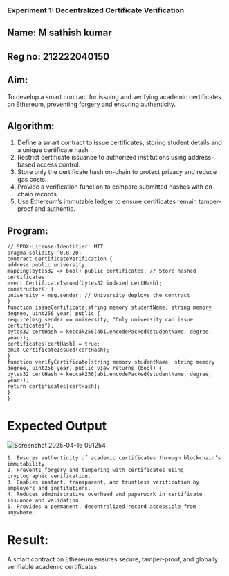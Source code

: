 
### Experiment 1: Decentralized Certificate Verification
## Name: M sathish kumar
## Reg no: 212222040150
## Aim:
  To develop a smart contract for issuing and verifying academic certificates on Ethereum, preventing forgery and ensuring authenticity.
## Algorithm:
1. Define a smart contract to issue certificates, storing student details and a unique certificate hash.  
2. Restrict certificate issuance to authorized institutions using address-based access control.  
3. Store only the certificate hash on-chain to protect privacy and reduce gas costs.  
4. Provide a verification function to compare submitted hashes with on-chain records.  
5. Use Ethereum’s immutable ledger to ensure certificates remain tamper-proof and authentic.
## Program:
```
// SPDX-License-Identifier: MIT
pragma solidity ^0.8.20;
contract CertificateVerification {
address public university;
mapping(bytes32 => bool) public certificates; // Store hashed certificates
event CertificateIssued(bytes32 indexed certHash);
constructor() {
university = msg.sender; // University deploys the contract
}
function issueCertificate(string memory studentName, string memory degree, uint256 year) public {
require(msg.sender == university, "Only university can issue certificates");
bytes32 certHash = keccak256(abi.encodePacked(studentName, degree, year));
certificates[certHash] = true;
emit CertificateIssued(certHash);
}
function verifyCertificate(string memory studentName, string memory degree, uint256 year) public view returns (bool) {
bytes32 certHash = keccak256(abi.encodePacked(studentName, degree, year));
return certificates[certHash];
}
}
```
# Expected Output
![Screenshot 2025-04-16 091254](https://github.com/user-attachments/assets/de5d4b62-e608-411e-8404-dedb0c6cdb2a)

```
1. Ensures authenticity of academic certificates through blockchain’s immutability.  
2. Prevents forgery and tampering with certificates using cryptographic verification.  
3. Enables instant, transparent, and trustless verification by employers and institutions.  
4. Reduces administrative overhead and paperwork in certificate issuance and validation.  
5. Provides a permanent, decentralized record accessible from anywhere.
```
# Result:
A smart contract on Ethereum ensures secure, tamper-proof, and globally verifiable academic certificates.
